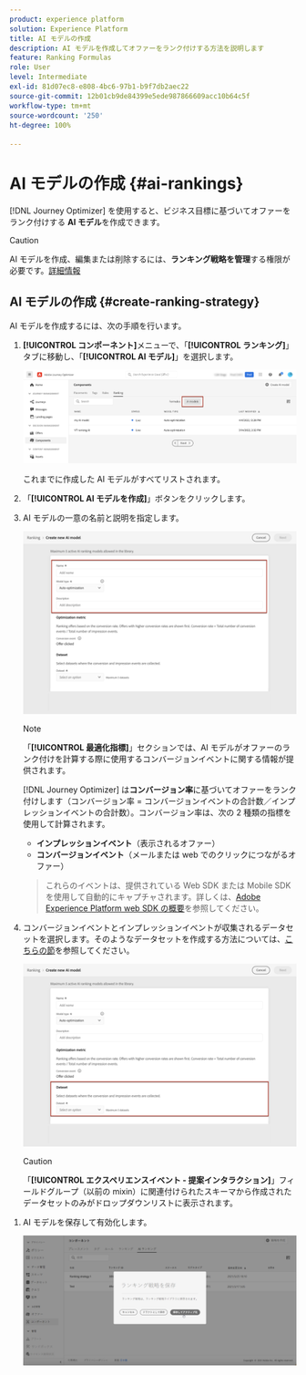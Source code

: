 ```yaml
---
product: experience platform
solution: Experience Platform
title: AI モデルの作成
description: AI モデルを作成してオファーをランク付けする方法を説明します
feature: Ranking Formulas
role: User
level: Intermediate
exl-id: 81d07ec8-e808-4bc6-97b1-b9f7db2aec22
source-git-commit: 12b01cb9de84399e5ede987866609acc10b64c5f
workflow-type: tm+mt
source-wordcount: '250'
ht-degree: 100%

---
```


# AI モデルの作成 {#ai-rankings}

[!DNL Journey Optimizer] を使用すると、ビジネス目標に基づいてオファーをランク付けする **AI モデル**&#x200B;を作成できます。

>[!CAUTION]
>
>AI モデルを作成、編集または削除するには、**ランキング戦略を管理**&#x200B;する権限が必要です。[詳細情報](../../administration/high-low-permissions.md#manage-ranking-strategies)

## AI モデルの作成 {#create-ranking-strategy}

AI モデルを作成するには、次の手順を行います。

1. **[!UICONTROL コンポーネント]**&#x200B;メニューで、「**[!UICONTROL ランキング]**」タブに移動し、「**[!UICONTROL AI モデル]**」を選択します。

   ![](../assets/ai-ranking-list.png)

   これまでに作成した AI モデルがすべてリストされます。

1. 「**[!UICONTROL AI モデルを作成]**」ボタンをクリックします。

1. AI モデルの一意の名前と説明を指定します。

   <!--* **[!UICONTROL Auto-optimization]** optimizes offers based on past offer performance. [Learn more](auto-optimization-model.md)
    * **[!UICONTROL Personalized]** optimizes and personalizes offers based on segments and offer performance. [Learn more](personalized-optimization-model.md)-->

   ![](../assets/ai-ranking-fields.png)

   >[!NOTE]
   >
   >「**[!UICONTROL 最適化指標]**」セクションでは、AI モデルがオファーのランク付けを計算する際に使用するコンバージョンイベントに関する情報が提供されます。
   >
   >[!DNL Journey Optimizer] は&#x200B;**コンバージョン率**&#x200B;に基づいてオファーをランク付けします（コンバージョン率 = コンバージョンイベントの合計数／インプレッションイベントの合計数）。コンバージョン率は、次の 2 種類の指標を使用して計算されます。
   >* **インプレッションイベント**（表示されるオファー）
   >* **コンバージョンイベント**（メールまたは web でのクリックにつながるオファー）

   >
   >これらのイベントは、提供されている Web SDK または Mobile SDK を使用して自動的にキャプチャされます。詳しくは、[Adobe Experience Platform web SDK の概要](https://experienceleague.adobe.com/docs/experience-platform/edge/home.html?lang=ja)を参照してください。

1. コンバージョンイベントとインプレッションイベントが収集されるデータセットを選択します。そのようなデータセットを作成する方法については、[こちらの節](#create-dataset)を参照してください。 <!--This dataset needs to be associated with a schema that must have the **[!UICONTROL Proposition Interactions]** field group (previously known as mixin) associated with it.-->

   ![](../assets/ai-ranking-dataset-id.png)

   >[!CAUTION]
   >
   >「**[!UICONTROL エクスペリエンスイベント - 提案インタラクション]**」フィールドグループ（以前の mixin）に関連付けられたスキーマから作成されたデータセットのみがドロップダウンリストに表示されます。

<!--1. If you are creating a **[!UICONTROL Personalization]** AI model, select the segment(s) to use to train the AI model.

    ![](../assets/ai-ranking-segments.png)

    >[!NOTE]
    >
    >You can select up to 5 segments.-->

1. AI モデルを保存して有効化します。

   ![](../assets/ai-ranking-save-activate.png)
